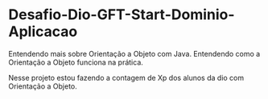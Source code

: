 # Desafio-Dio-GFT-Start-Dominio-Aplicacao
 Entendendo mais sobre Orientação a Objeto com Java.
 Entendendo como a Orientação a Objeto funciona na prática.
 
 Nesse projeto estou fazendo a contagem de Xp dos alunos da dio com Orientação a Objeto.
